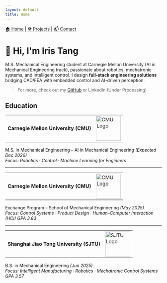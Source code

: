 ```yaml
---
layout: default
title: Home
---
```


<!-- Navigation Bar -->
<div style="margin-bottom: 30px;">
  <a href="{{ '/' | relative_url }}">🏠 Home</a> |
  <a href="{{ '/projects.html' | relative_url }}">🛠 Projects</a> |
  <a href="{{ '/contact.html' | relative_url }}">📬 Contact</a>
</div>

# 👋 Hi, I'm Iris Tang

M.S. Mechanical Engineering student at Carnegie Mellon University (AI in Mechanical Engineering track), passionate about robotics, mechatronic systems, and intelligent control. I design **full-stack engineering solutions** bridging CAD/FEA with embedded control and AI-driven perception.

> For more, check out my [GitHub](https://github.com/k2t2-314) or LinkedIn (Under Processing)

## Education
<table>
  <tr>
    <td><strong>Carnegie Mellon University (CMU)</strong></td>
    <td><img src="{{ '/assets/img/cmu.jpg' | relative_url }}" alt="CMU Logo" width="80"></td>
  </tr>
</table>

M.S. in Mechanical Engineering – AI in Mechanical Engineering *(Expected Dec 2026)*  
*Focus: Robotics · Control · Machine Learning for Engineers*  

---

<table>
  <tr>
    <td><strong>Carnegie Mellon University (CMU)</strong></td>
    <td><img src="{{ '/assets/img/cmu.jpg' | relative_url }}" alt="CMU Logo" width="80"></td>
  </tr>
</table>

Exchange Program – School of Mechanical Engineering *(May 2025)*  
*Focus: Control Systems · Product Design · Human–Computer Interaction (HCI)*
*GPA 3.83*

---

<table>
  <tr>
    <td><strong>Shanghai Jiao Tong University (SJTU)</strong></td>
    <td><img src="{{ '/assets/img/sjtu.jpg' | relative_url }}" alt="SJTU Logo" width="80"></td>
  </tr>
</table>

B.S. in Mechanical Engineering *(Jun 2025)*  
*Focus: Intelligent Manufacturing · Robotics · Mechatronic Control Systems*  
*GPA 3.57*
